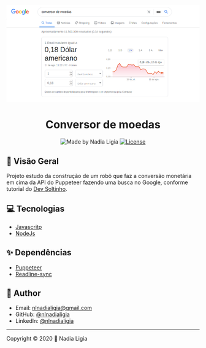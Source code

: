 ![banner](conversor-moedas.png)

<h1 align="center">
Conversor de moedas
</h1>

<p align="center">
  <img alt="Made by Nadia Ligia" src="https://img.shields.io/badge/made%20by-Nadia%20Ligia-informational">
  
  <a href="license.md">
  <img alt="License" src="https://img.shields.io/badge/License-MIT-informational">
  </a>
</p>

## :telescope: Visão Geral
Projeto estudo da construção de um robô que faz a conversão monetária em cima da API do Puppeteer fazendo uma busca no Google, conforme tutorial do [Dev Soltinho](https://youtu.be/4W55nFDyIrc).

## :computer: Tecnologias
  
- [Javascritp](https://www.javascript.com/)
- [NodeJs](https://nodejs.org/en/)

## :sparkles: Dependências
  
- [Puppeteer](https://github.com/puppeteer/puppeteer.git)
- [Readline-sync](https://github.com/anseki/readline-sync.git)


## :bow: Author

* Email: nlnadialigia@gmail.com
* GitHub: [@nlnadialigia](https://github.com/nlnadialigia)
* LinkedIn: [@nlnadialigia](https://linkedin.com/in/nlnadialigia)

---
Copyright © 2020 💖 Nadia Ligia
